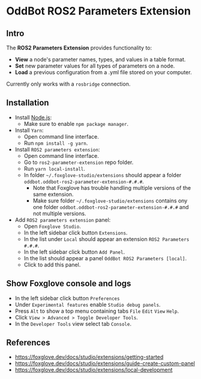 # OddBot ROS2 Parameters Extension

## Intro

The **ROS2 Parameters Extension** provides functionality to:

- **View** a node's parameter names, types, and values in a table format.
- **Set** new parameter values for all types of parameters on a node.
- **Load** a previous configuration from a .yml file stored on your computer.

Currently only works with a `rosbridge` connection.

## Installation

- Install [Node.js](https://nodejs.org/en/):
  - Make sure to enable `npm package manager`.
- Install `Yarn`:
  - Open command line interface.
  - Run `npm install -g yarn`.
- Install `ROS2 parameters extension`:
  - Open command line interface.
  - Go to `ros2-parameter-extension` repo folder.
  - Run `yarn local-install`.
  - In folder `~/.foxglove-studio/extensions` should appear a folder `oddbot.oddbot-ros2-parameter-extension-#.#.#`.
    - Note that Foxglove has trouble handling multiple versions of the same extension.
    - Make sure folder `~/.foxglove-studio/extensions` contains ony one folder `oddbot.oddbot-ros2-parameter-extension-#.#.#` and not multiple versions.
- Add `ROS2 parameters extension` panel:
  - Open `Foxglove Studio`.
  - In the left sidebar click button `Extensions`.
  - In the list under `Local` should appear an extension `ROS2 Parameters #.#.#`.
  - In the left sidebar click button `Add Panel`.
  - In the list should appear a panel `OddBot ROS2 Parameters [local]`.
  - Click to add this panel.

## Show Foxglove console and logs

- In the left sidebar click button `Preferences`
- Under `Experimental features` enable `Studio debug panels`.
- Press `Alt` to show a top menu containing tabs `File` `Edit` `View` `Help`.
- Click `View > Advanced > Toggle Developer Tools`.
- In the `Developer Tools` view select tab `Console`. 

## References

- <https://foxglove.dev/docs/studio/extensions/getting-started>
- <https://foxglove.dev/docs/studio/extensions/guide-create-custom-panel>
- <https://foxglove.dev/docs/studio/extensions/local-development>
